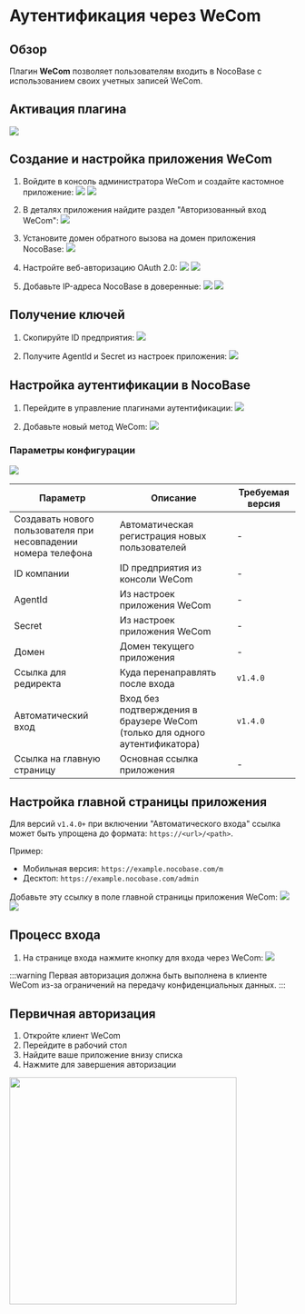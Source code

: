# Аутентификация через WeCom

<PluginInfo commercial="true" name="wecom"></PluginInfo>

## Обзор

Плагин **WeCom** позволяет пользователям входить в NocoBase с использованием своих учетных записей WeCom.

## Активация плагина

![](https://static-docs.nocobase.com/202406272056962.png)

## Создание и настройка приложения WeCom

1. Войдите в консоль администратора WeCom и создайте кастомное приложение:
![](https://static-docs.nocobase.com/202406272101321.png)
![](https://static-docs.nocobase.com/202406272102087.png)

2. В деталях приложения найдите раздел "Авторизованный вход WeCom":
![](https://static-docs.nocobase.com/202406272104655.png)

3. Установите домен обратного вызова на домен приложения NocoBase:
![](https://static-docs.nocobase.com/202406272105662.png)

4. Настройте веб-авторизацию OAuth 2.0:
![](https://static-docs.nocobase.com/202406272107063.png)
![](https://static-docs.nocobase.com/202406272107899.png)

5. Добавьте IP-адреса NocoBase в доверенные:
![](https://static-docs.nocobase.com/202406272108834.png)
![](https://static-docs.nocobase.com/202406272109805.png)

## Получение ключей

1. Скопируйте ID предприятия:
![](https://static-docs.nocobase.com/202406272111637.png)

2. Получите AgentId и Secret из настроек приложения:
![](https://static-docs.nocobase.com/202406272122322.png)

## Настройка аутентификации в NocoBase

1. Перейдите в управление плагинами аутентификации:
![](https://static-docs.nocobase.com/202406272115044.png)

2. Добавьте новый метод WeCom:
![](https://static-docs.nocobase.com/202406272115805.png)

### Параметры конфигурации

![](https://static-docs.nocobase.com/202412041459250.png)

| Параметр                                                                 | Описание                                                                 | Требуемая версия |
|--------------------------------------------------------------------------|--------------------------------------------------------------------------|------------------|
| Создавать нового пользователя при несовпадении номера телефона          | Автоматическая регистрация новых пользователей                          | -                |
| ID компании                                                              | ID предприятия из консоли WeCom                                         | -                |
| AgentId                                                                  | Из настроек приложения WeCom                                            | -                |
| Secret                                                                   | Из настроек приложения WeCom                                            | -                |
| Домен                                                                   | Домен текущего приложения                                               | -                |
| Ссылка для редиректа                                                    | Куда перенаправлять после входа                                         | `v1.4.0`         |
| Автоматический вход                                                     | Вход без подтверждения в браузере WeCom (только для одного аутентификатора) | `v1.4.0`         |
| Ссылка на главную страницу                                              | Основная ссылка приложения                                              | -                |

## Настройка главной страницы приложения

Для версий `v1.4.0+` при включении "Автоматического входа" ссылка может быть упрощена до формата: `https://<url>/<path>`.

Пример:
- Мобильная версия: `https://example.nocobase.com/m`
- Десктоп: `https://example.nocobase.com/admin`

Добавьте эту ссылку в поле главной страницы приложения WeCom:
![](https://static-docs.nocobase.com/202406272123631.png)
![](https://static-docs.nocobase.com/202406272123048.png)

## Процесс входа

1. На странице входа нажмите кнопку для входа через WeCom:
![](https://static-docs.nocobase.com/202406272124608.png)

:::warning
Первая авторизация должна быть выполнена в клиенте WeCom из-за ограничений на передачу конфиденциальных данных.
:::

## Первичная авторизация

1. Откройте клиент WeCom
2. Перейдите в рабочий стол
3. Найдите ваше приложение внизу списка
4. Нажмите для завершения авторизации

<img src="https://static-docs.nocobase.com/202406272131113.png" width="400" />
